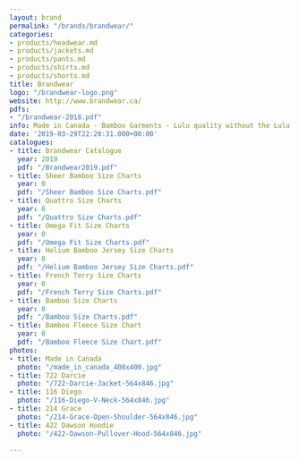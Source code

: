 ```yaml
---
layout: brand
permalink: "/brands/brandwear/"
categories:
- products/headwear.md
- products/jackets.md
- products/pants.md
- products/shirts.md
- products/shorts.md
title: Brandwear
logo: "/brandwear-logo.png"
website: http://www.brandwear.ca/
pdfs:
- "/brandwear-2018.pdf"
info: Made in Canada - Bamboo Garments - Lulu quality without the Lulu prices.
date: '2019-03-29T22:20:31.000+00:00'
catalogues:
- title: Brandwear Catalogue
  year: 2019
  pdf: "/Brandwear2019.pdf"
- title: Sheer Bamboo Size Charts
  year: 0
  pdf: "/Sheer Bamboo Size Charts.pdf"
- title: Quattro Size Charts
  year: 0
  pdf: "/Quattro Size Charts.pdf"
- title: Omega Fit Size Charts
  year: 0
  pdf: "/Omega Fit Size Charts.pdf"
- title: Helium Bamboo Jersey Size Charts
  year: 0
  pdf: "/Helium Bamboo Jersey Size Charts.pdf"
- title: French Terry Size Charts
  year: 0
  pdf: "/French Terry Size Charts.pdf"
- title: Bamboo Size Charts
  year: 0
  pdf: "/Bamboo Size Charts.pdf"
- title: Bamboo Fleece Size Chart
  year: 0
  pdf: "/Bamboo Fleece Size Chart.pdf"
photos:
- title: Made in Canada
  photo: "/made_in_canada_400x400.jpg"
- title: 722 Darcie
  photo: "/722-Darcie-Jacket-564x846.jpg"
- title: 116 Diego
  photo: "/116-Diego-V-Neck-564x846.jpg"
- title: 214 Grace
  photo: "/214-Grace-Open-Shoulder-564x846.jpg"
- title: 422 Dawson Hoodie
  photo: "/422-Dawson-Pullover-Hood-564x846.jpg"

---
```

